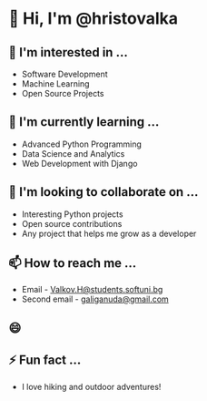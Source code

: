 # 👋 Hi, I'm @hristovalka

## 👀 I'm interested in ...
- Software Development
- Machine Learning
- Open Source Projects

## 🌱 I'm currently learning ...
- Advanced Python Programming
- Data Science and Analytics
- Web Development with Django

## 💞️ I'm looking to collaborate on ...
- Interesting Python projects
- Open source contributions
- Any project that helps me grow as a developer

## 📫 How to reach me ...
- Email - Valkov.H@students.softuni.bg
- Second email - galiganuda@gmail.com
## 😄 

## ⚡ Fun fact ...
- I love hiking and outdoor adventures!


